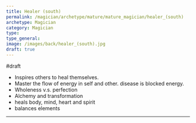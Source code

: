 ```yaml
---
title: Healer (south)
permalink: /magician/archetype/mature/mature_magician/healer_(south)
archetype: Magician
category: Magician
type: 
type_general: 
image: /images/back/healer_(south).jpg
draft: true
---
```

#draft   
- Inspires others to heal themselves.  
- Master the flow of energy in self and other. disease is blocked energy.   
- Wholeness v.s. perfection  
- Alchemy and transformation  
- heals body, mind, heart and spirit  
- balances elements
---
